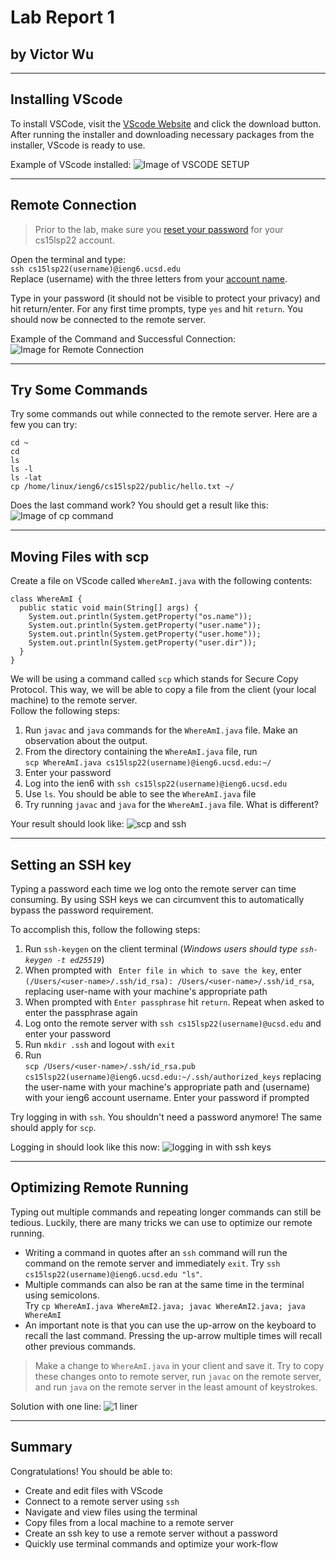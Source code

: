 # Lab Report 1 
## by Victor Wu
---
## **Installing VScode**

To install VSCode, visit the [VScode Website](https://code.visualstudio.com) and click the download button. After running the installer and downloading necessary packages from the installer, VScode is ready to use.

Example of VScode installed:
 ![Image of VSCODE SETUP](https://github.com/vjwuUCSD/cse15l-lab-reports/blob/main/LabReport1/Screen%20Shot%202022-04-01%20at%206.12.35%20PM.png?raw=true)  

---
## **Remote Connection**

 > Prior to the lab, make sure you [reset your password](https://sdacs.ucsd.edu/~icc/index.php) for your cs15lsp22 account.  

Open the terminal and type:  
`ssh cs15lsp22(username)@ieng6.ucsd.edu`  
Replace (username) with the three letters from your [account name](https://sdacs.ucsd.edu/~icc/index.php).

Type in your password (it should not be visible to protect your privacy) and hit return/enter. For any first time prompts, type `yes` and hit `return`. You should now be connected to the remote server.

Example of the Command and Successful Connection: 
![Image for Remote Connection](https://github.com/vjwuUCSD/cse15l-lab-reports/blob/main/LabReport1/Screen%20Shot%202022-04-01%20at%206.16.03%20PM.png?raw=true)

---
## **Try Some Commands**
Try some commands out while connected to the remote server. Here are a few you can try:
```
cd ~
cd
ls
ls -l
ls -lat
cp /home/linux/ieng6/cs15lsp22/public/hello.txt ~/
```
Does the last command work? You should get a result like this:
![Image of cp command](https://github.com/vjwuUCSD/cse15l-lab-reports/blob/main/LabReport1/Screen%20Shot%202022-04-01%20at%206.36.29%20PM.png?raw=true)

---
## **Moving Files with scp**

Create a file on VScode called `WhereAmI.java` with the following contents:
```
class WhereAmI {
  public static void main(String[] args) {
    System.out.println(System.getProperty("os.name"));
    System.out.println(System.getProperty("user.name"));
    System.out.println(System.getProperty("user.home"));
    System.out.println(System.getProperty("user.dir"));
  }
}
```
We will be using a command called `scp` which stands for Secure Copy Protocol. This way, we will be able to copy a file from the client (your local machine) to the remote server.   
Follow the following steps:  
1. Run `javac` and `java` commands for the `WhereAmI.java` file. Make an observation about the output.
2. From the directory containing the `WhereAmI.java` file, run   
`scp WhereAmI.java cs15lsp22(username)@ieng6.ucsd.edu:~/`
3. Enter your password
4. Log into the ien6 with `ssh cs15lsp22(username)@ieng6.ucsd.edu`
5. Use `ls`. You should be able to see the `WhereAmI.java` file
6. Try running `javac` and `java` for the `WhereAmI.java` file. What is different?

Your result should look like:
![scp and ssh](https://github.com/vjwuUCSD/cse15l-lab-reports/blob/main/LabReport1/Screen%20Shot%202022-04-01%20at%206.44.30%20PM.png?raw=true)

---
## **Setting an SSH key**

Typing a password each time we log onto the remote server can time consuming. By using SSH keys we can circumvent this to automatically bypass the password requirement.

To accomplish this, follow the following steps:
1. Run `ssh-keygen` on the client terminal (*Windows users should type `ssh-keygen -t ed25519`*)
2. When prompted with ` Enter file in which to save the key`, enter   
`(/Users/<user-name>/.ssh/id_rsa): /Users/<user-name>/.ssh/id_rsa`, replacing user-name with your machine's appropriate path
3. When prompted with `Enter passphrase` hit `return`. Repeat when asked to enter the passphrase again
4. Log onto the remote server with `ssh cs15lsp22(username)@ucsd.edu` and enter your password
5. Run `mkdir .ssh` and logout with `exit` 
6. Run  
`scp /Users/<user-name>/.ssh/id_rsa.pub cs15lsp22(username)@ieng6.ucsd.edu:~/.ssh/authorized_keys` replacing the user-name with your machine's appropriate path and (username) with your ieng6 account username. Enter your password if prompted  

Try logging in with `ssh`. You shouldn't need a password anymore! The same should apply for `scp`.

Logging in should look like this now:
![logging in with ssh keys](https://github.com/vjwuUCSD/cse15l-lab-reports/blob/main/LabReport1/Screen%20Shot%202022-04-01%20at%206.57.04%20PM.png?raw=true)

---
## **Optimizing Remote Running**

Typing out multiple commands and repeating longer commands can still be tedious. Luckily, there are many tricks we can use to optimize our remote running.

- Writing a command in quotes after an `ssh` command will run the command on the remote server and immediately `exit`. Try `ssh cs15lsp22(username)@ieng6.ucsd.edu "ls"`.
- Multiple commands can also be ran at the same time in the terminal using semicolons.   
Try `cp WhereAmI.java WhereAmI2.java; javac WhereAmI2.java; java WhereAmI`
- An important note is that you can use the up-arrow on the keyboard to recall the last command. Pressing the up-arrow multiple times will recall other previous commands.

>Make a change to `WhereAmI.java` in your client and save it. Try to copy these changes onto to remote server, run `javac` on the remote server, and run `java` on the remote server in the least amount of keystrokes.

Solution with one line:
![1 liner](https://github.com/vjwuUCSD/cse15l-lab-reports/blob/main/LabReport1/Screen%20Shot%202022-04-09%20at%202.49.44%20AM.png?raw=true)

---
## **Summary**

Congratulations! You should be able to:
- Create and edit files with VScode
- Connect to a remote server using `ssh`
- Navigate and view files using the terminal
- Copy files from a local machine to a remote server
- Create an ssh key to use a remote server without a password
- Quickly use terminal commands and optimize your work-flow